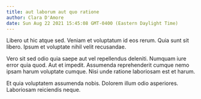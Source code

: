 ```yaml
---
title: aut laborum aut quo ratione
author: Clara D'Amore
date: Sun Aug 22 2021 15:45:08 GMT-0400 (Eastern Daylight Time)
---
```

Libero ut hic atque sed. Veniam et voluptatum id eos rerum. Quia sunt sit libero. Ipsum et voluptate nihil velit recusandae.

 Vero sit sed odio quia saepe aut vel repellendus deleniti. Numquam iure error quia quod. Aut et impedit. Assumenda reprehenderit cumque nemo ipsam harum voluptate cumque. Nisi unde ratione laboriosam est et harum.

 Et quia voluptatem assumenda nobis. Dolorem illum odio asperiores. Laboriosam reiciendis neque.